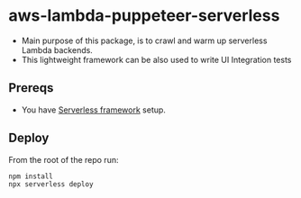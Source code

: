 # aws-lambda-puppeteer-serverless

- Main purpose of this package, is to crawl and warm up serverless Lambda backends.
- This lightweight framework can be also used to write UI Integration tests

## Prereqs

- You have [Serverless framework](https://www.serverless.com/framework/docs/getting-started) setup.

## Deploy

From the root of the repo run:

```bash
npm install
npx serverless deploy
```

